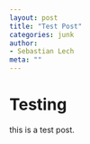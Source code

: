```yaml
---
layout: post
title: "Test Post"
categories: junk
author:
- Sebastian Lech
meta: ""
---
```

# Testing
this is a test post.
